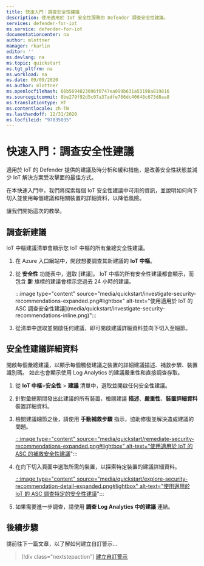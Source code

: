 ```yaml
---
title: 快速入門：調查安全性建議
description: 使用適用於 IoT 安全性服務的 Defender 調查安全性建議。
services: defender-for-iot
ms.service: defender-for-iot
documentationcenter: na
author: mlottner
manager: rkarlin
editor: ''
ms.devlang: na
ms.topic: quickstart
ms.tgt_pltfrm: na
ms.workload: na
ms.date: 09/09/2020
ms.author: mlottner
ms.openlocfilehash: 66b5694823096f0747ea099b631a53198a819816
ms.sourcegitcommit: 8be279f92d5c07a37adfe766dc40648c673d8aa8
ms.translationtype: HT
ms.contentlocale: zh-TW
ms.lasthandoff: 12/31/2020
ms.locfileid: "97835035"
---
```

# <a name="quickstart-investigate-security-recommendations"></a>快速入門：調查安全性建議


適用於 IoT 的 Defender 提供的建議及時分析和緩和措施，是改善安全性狀態並減少 IoT 解決方案受攻擊面的最佳方式。

在本快速入門中，我們將探索每個 IoT 安全性建議中可用的資訊，並說明如何向下切入並使用每個建議和相關裝置的詳細資料，以降低風險。

讓我們開始這次的教學。

## <a name="investigate-new-recommendations"></a>調查新建議

IoT 中樞建議清單會顯示您 IoT 中樞的所有彙總安全性建議。

1.  在 Azure 入口網站中，開啟想要調查其新建議的 **IoT 中樞**。

1.  從 **安全性** 功能表中，選取 [建議]。 IoT 中樞的所有安全性建議都會顯示，而包含 **新** 旗標的建議會標示您過去 24 小時的建議。 

    :::image type="content" source="media/quickstart/investigate-security-recommendations-expanded.png#lightbox" alt-text="使用適用於 IoT 的 ASC 調查安全性建議](media/quickstart/investigate-security-recommendations-inline.png)":::


1.  從清單中選取並開啟任何建議，即可開啟建議詳細資料並向下切入至細節。

## <a name="security-recommendation-details"></a>安全性建議詳細資料

開啟每個彙總建議，以顯示每個觸發建議之裝置的詳細建議描述、補救步驟、裝置識別碼。 如此也會顯示使用 Log Analytics 的建議嚴重性和直接調查存取。

1.  從 **IoT 中樞**\>**安全性** \> **建議** 清單中，選取並開啟任何安全性建議。

1.  針對彙總期間發出此建議的所有裝置，檢閱建議 **描述**、**嚴重性**、**裝置詳細資料** 裝置詳細資料。 

1.  檢閱建議細節之後，請使用 **手動補救步驟** 指示，協助修復並解決造成建議的問題。 

    [ :::image type="content" source="media/quickstart/remediate-security-recommendations-expanded.png#lightbox" alt-text="使用適用於 IoT 的 ASC 的補救安全性建議](media/quickstart/remediate-security-recommendations-inline.png)":::


1.  在向下切入頁面中選取所需的裝置，以探索特定裝置的建議詳細資料。

    [:::image type="content" source="media/quickstart/explore-security-recommendation-detail-expanded.png#lightbox" alt-text="使用適用於 IoT 的 ASC 調查特定的安全性建議](media/quickstart/explore-security-recommendation-detail-inline.png)":::


1.  如果需要進一步調查，請使用 **調查 Log Analytics 中的建議** 連結。 


## <a name="next-steps"></a>後續步驟

請前往下一篇文章，以了解如何建立自訂警示...

> [!div class="nextstepaction"]
> [建立自訂警示](quickstart-create-custom-alerts.md)
